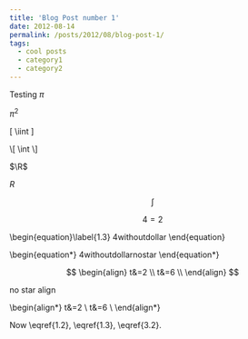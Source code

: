 ```yaml
---
title: 'Blog Post number 1'
date: 2012-08-14
permalink: /posts/2012/08/blog-post-1/
tags:
  - cool posts
  - category1
  - category2
---
```


Testing
$\pi$

$\pi^2$

\[
  \iint
\]

\\[ \int \\]

$\R$

$R$

$$\int$$

$$
\begin{equation}\label{1.2}
4=2
\end{equation}
$$


\begin{equation}\label{1.3}
4withoutdollar
\end{equation}

\begin{equation*}
4withoutdollarnostar
\end{equation*}

$$
\begin{align}
t&=2 \\
t&=6 \\
\end{align}
$$

no star align 

\begin{align*}
t&=2 \\
t&=6 \\
\end{align*}

Now \eqref{1.2}, \eqref{1.3},  \eqref{3.2}.